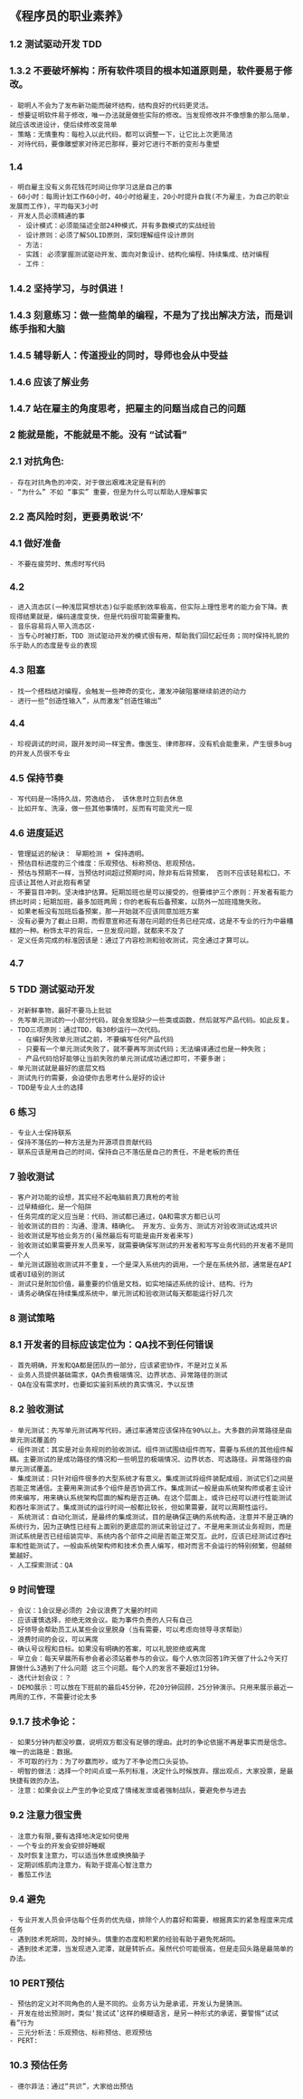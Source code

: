 ## 《程序员的职业素养》


### 1.2 测试驱动开发 TDD
### 1.3.2 不要破坏解构：所有软件项目的根本知道原则是，软件要易于修改。
    - 聪明人不会为了发布新功能而破坏结构，结构良好的代码更灵活。
    - 想要证明软件易于修改，唯一办法就是做些实际的修改。当发现修改并不像想象的那么简单，就应该改进设计，使后续修改变简单
    - 策略：无情重构：每检入以此代码，都可以调整一下，让它比上次更简洁
    - 对待代码，要像雕塑家对待泥巴那样，要对它进行不断的变形与重塑
### 1.4
    - 明白雇主没有义务花钱花时间让你学习这是自己的事
    - 60小时：每周计划工作60小时，40小时给雇主，20小时提升自我(不为雇主，为自己的职业发展而工作)，平均每天3小时
    - 开发人员必须精通的事
      - 设计模式：必须能描述全部24种模式，并有多数模式的实战经验
      - 设计原则：必须了解SOLID原则，深刻理解组件设计原则
      - 方法: 
      - 实践: 必须掌握测试驱动开发、面向对象设计、结构化编程、持续集成、结对编程
      - 工件：
### 1.4.2 坚持学习，与时俱进！
### 1.4.3 刻意练习：做一些简单的编程，不是为了找出解决方法，而是训练手指和大脑
### 1.4.5 辅导新人：传道授业的同时，导师也会从中受益
### 1.4.6 应该了解业务
### 1.4.7 站在雇主的角度思考，把雇主的问题当成自己的问题
### 2 能就是能，不能就是不能。没有 “试试看”
### 2.1 对抗角色: 
    - 存在对抗角色的冲突，对于做出艰难决定是有利的
    - “为什么” 不如 “事实” 重要，但是为什么可以帮助人理解事实
### 2.2 高风险时刻，更要勇敢说‘不’
### 4.1 做好准备
    - 不要在疲劳时、焦虑时写代码
### 4.2 
    - 进入流态区(一种浅层冥想状态)似乎能感到效率极高，但实际上理性思考的能力会下降。表现得结果就是，编码速度变快，但是代码很可能需要重构。
    - 音乐容易将人带入流态区·
    - 当专心时被打断，TDD 测试驱动开发的模式很有用，帮助我们回忆起任务；同时保持礼貌的乐于助人的态度是专业的表现
### 4.3 阻塞
    - 找一个搭档结对编程，会触发一些神奇的变化，激发冲破阻塞继续前进的动力
    - 进行一些“创造性输入”，从而激发“创造性输出”
### 4.4
    - 珍视调试的时间，跟开发时间一样宝贵。像医生、律师那样，没有机会能重来，产生很多bug的开发人员很不专业
### 4.5 保持节奏
    - 写代码是一场持久战，劳逸结合， 该休息时立刻去休息
    - 比如开车、洗澡，做一些其他事情时，反而有可能灵光一现
### 4.6 进度延迟
    - 管理延迟的秘诀： 早期检测 + 保持透明。
    - 预估目标进度的三个维度：乐观预估、标称预估、悲观预估。
    - 预估与预期不一样，当预估时间超过预期时间，除非有后背预案， 否则不应该轻易松口，不应该让其他人对此抱有希望
    - 不要盲目冲刺。坚决维护估算。短期加班也是可以接受的，但要维护三个原则：开发者有能力挤出时间；短期加班，最多加班两周；你的老板有后备预案，以防外一加班措施失败。
    - 如果老板没有加班后备预案，那一开始就不应该同意加班方案
    - 没有必要为了截止日期，而假意宣称还有潜在问题的任务已经完成，这是不专业的行为中最糟糕的一种。粉饰太平的背后，一旦发现问题，就都来不及了
    - 定义任务完成的标准因该是：通过了内容检测和验收测试，完全通过才算可以。
### 4.7 
### 5 TDD 测试驱动开发
    - 对新鲜事物，最好不要马上批驳
    - 先写单元测试的一小部分代码，就会发现缺少一些类或函数，然后就写产品代码。如此反复。
    - TDD三项原则：通过TDD，每30秒运行一次代码。
      - 在编好失败单元测试之前，不要编写任何产品代码
      - 只要有一个单元测试失败了，就不要再写测试代码；无法编译通过也是一种失败；
      - 产品代码恰好能够让当前失败的单元测试成功通过即可，不要多谢；
    - 单元测试就是最好的底层文档
    - 测试先行的需要，会迫使你去思考什么是好的设计
    - TDD是专业人士的选择
### 6 练习
    - 专业人士保持联系
    - 保持不落伍的一种方法是为开源项目贡献代码
    - 联系应该是用自己的时间，保持自己不落伍是自己的责任，不是老板的责任
### 7 验收测试
    - 客户对功能的设想，其实经不起电脑前真刀真枪的考验
    - 过早精细化，是一个陷阱
    - 任务完成的定义应当是：代码、测试都已通过，QA和需求方都已认可
    - 验收测试的目的：沟通、澄清、精确化。 开发方、业务方、测试方对验收测试达成共识
    - 验收测试是写给业务方的(虽然最后有可能是由开发者来写)
    - 验收测试如果需要开发人员来写，就需要确保写测试的开发者和写写业务代码的开发者不是同一个人
    - 单元测试跟验收测试并不重复，一个是深入系统内的调用，一个是在系统外部，通常是在API或者UI级别的测试
    - 测试只是附加价值，最重要的价值是文档，如实地描述系统的设计、结构、行为
    - 请务必确保在持续集成系统中，单元测试和验收测试每天都能运行好几次
### 8 测试策略
### 8.1 开发者的目标应该定位为：QA找不到任何错误
    - 首先明确，开发和QA都是团队的一部分，应该紧密协作，不是对立关系
    - 业务人员提供基础需求，QA负责极端情况、边界状态、异常路径的测试
    - QA在没有需求时，也要如实鉴别系统的真实情况，予以反馈
### 8.2 验收测试
    - 单元测试：先写单元测试再写代码，通过率通常应该保持在90%以上。大多数的异常路径是由单元测试覆盖的
    - 组件测试：其实是对业务规则的验收测试。组件测试围绕组件而写，需要与系统的其他组件解耦。主要测试的是成功路径的情况和一些明显的极端情况、边界状态、可选路径。异常路径的由单元测试覆盖。
    - 集成测试：只针对组件很多的大型系统才有意义。集成测试将组件装配成组，测试它们之间是否能正常通信。主要用来测试多个组件是否协调工作。集成测试一般是由系统架构师或者主设计师来编写，用来确认系统架构层面的解构是否正确。在这个层面上，或许已经可以进行性能测试和吞吐率测试了。集成测试的运行时间一般都比较长，但如果需要，就可以周期性运行。
    - 系统测试：自动化测试，是最终的集成测试，目的是确保正确的系统构造，注意并不是正确的系统行为，因为正确性已经有上面别的更底层的测试来验证过了。不是用来测试业务规则，而是测试系统是否已经组装完毕、系统内各个部件之间是否能正常交互。此时，应该已经测试过吞吐率和性能测试了。一般由系统架构师和技术负责人编写，相对而言不会运行的特别频繁，但越频繁越好。
    - 人工探索测试：QA
### 9 时间管理
    - 会议：1会议是必须的 2会议浪费了大量的时间
    - 应该谨慎选择，拒绝无效会议。能为事件负责的人只有自己
    - 好领导会帮助员工从某些会议里脱身（当有需要，可以考虑向领导寻求帮助）
    - 浪费时间的会议，可以离席
    - 确认号议程和目标。如果没有明确的答案，可以礼貌拒绝或离席
    - 早立会：每天早晨所有参会者必须站着参与的会议。每个人依次回答1昨天做了什么2今天打算做什么3遇到了什么问题 这三个问题。每个人的发言不要超过1分钟。
    - 迭代计划会议：？
    - DEMO展示：可以放在下班前的最后45分钟，花20分钟回顾，25分钟演示。只用来展示最近一两周的工作，不需要讨论太多
### 9.1.7 技术争论：
    - 如果5分钟内都没吵赢，说明双方都没有足够的理由。此时的争论依据不再是事实而是信念。唯一的出路是：数据。
    - 不可取的行为：为了吵赢而吵，或为了不争论而口头妥协。
    - 明智的做法：选择一个时间点或一系列标准，决定什么时候放弃。摆出观点，大家投票，是最快捷有效的办法。
    - 注意：如果会议上产生的争论变成了情绪发泄或者强制战队，要避免参与进去
### 9.2 注意力很宝贵
    - 注意力有限,要有选择地决定如何使用
    - 一个专业的开发会安排好睡眠
    - 及时恢复注意力，可以适当休息或换换脑子
    - 定期训练肌肉注意力，有助于提高心智注意力
    - 番茄工作法
### 9.4 避免
    - 专业开发人员会评估每个任务的优先级，排除个人的喜好和需要，根据真实的紧急程度来完成任务
    - 遇到技术死胡同，及时掉头。慎重的态度和积累的经验有助于避免死胡同。
    - 遇到技术泥潭，当发现进入泥潭，就是转折点。虽然代价可能很高，但是走回头路是最简单的办法。
### 10 PERT预估
    - 预估的定义对不同角色的人是不同的。业务方认为是承诺，开发认为是猜测。
    - 开发在给出预测时，类似‘我试试’这样的模糊语言，是另一种形式的承诺，要警惕“试试看”行为
    - 三元分析法：乐观预估、标称预估、悲观预估
    - PERT: 
### 10.3 预估任务
    - 德尔菲法：通过“共识”，大家给出预估

